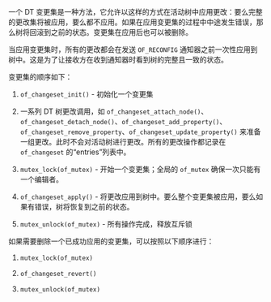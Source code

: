 一个 DT 变更集是一种方法，它允许以这样的方式在活动树中应用更改：要么完整的更改集将被应用，要么都不应用。如果在应用变更集的过程中中途发生错误，那么树将回滚到之前的状态。变更集在应用后也可以被删除。

当应用变更集时，所有的更改都会在发送 `OF_RECONFIG` 通知器之前一次性应用到树中。这是为了让接收方在收到通知器时看到树的完整且一致的状态。

变更集的顺序如下：

1. `of_changeset_init()` - 初始化一个变更集

2. 一系列 DT 树更改调用，如 `of_changeset_attach_node()`、`of_changeset_detach_node()`、`of_changeset_add_property()`、`of_changeset_remove_property`、`of_changeset_update_property()` 来准备一组更改。此时不会对活动树进行更改。所有的更改操作都记录在 `of_changeset` 的“entries”列表中。

3. `mutex_lock(of_mutex)` - 开始一个变更集；全局的 `of_mutex` 确保一次只能有一个编辑者。

4. `of_changeset_apply()` - 将更改应用到树中。要么整个变更集被应用，要么如果有错误，树将恢复到之前的状态。

5. `mutex_unlock(of_mutex)` - 所有操作完成，释放互斥锁

如果需要删除一个已成功应用的变更集，可以按照以下顺序进行：

1. `mutex_lock(of_mutex)`

2. `of_changeset_revert()`

3. `mutex_unlock(of_mutex)`